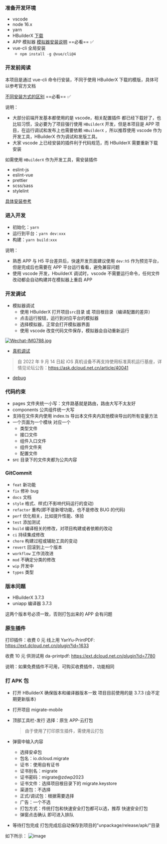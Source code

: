 ### 准备开发环境

- vscode
- node 16.x
- yarn
- HBuilderX [下载](https://hx.dcloud.net.cn/README)
- APP 模拟器 [模拟器安装说明](https://uniapp.dcloud.net.cn/tutorial/run/installSimulator.html) ==必看== ✅
- vue-cli 全局安装
  - `npm install -g @vue/cli@4`

### 开发前阅读

本项目是通过 vue-cli 命令行安装，不同于使用 HBuilderX 下载的模版，具体可以参考官方文档

[不同安装方式的区别](https://uniapp.dcloud.net.cn/quickstart-cli.html) ==必看== ✅

说明：

- 大部分前端开发基本都使用的是 vscode，相关配置插件 都已经下载好了，也比较习惯，没必要为了项目强行使用 `HBuilderX` 开发，但是本项目是 APP 项目，在运行调试和发布上也需要依赖 `HBuilderX` ，所以推荐使用 vscode 作为开发工具，HBuilderX 作为调试和发版工具。
- 大家 vscode 上已经安装的插件利于代码规范，而 HBuilderX 需要重新下载安装

如需使用 `HBuilderX` 作为开发工具，需安装插件

- eslint-js
- eslint-vue
- prettier
- scss/sass
- stylelint

[具体安装参考](https://hx.dcloud.net.cn/Tutorial/extension/validate-stylelint)

### 进入开发

- 初始化：`yarn`
- 运行到平台：`yarn dev:xxx`
- 构建：`yarn build:xxx`

说明：

- 熟悉 APP 与 H5 平台差异后，快速开发页面建议使用 `dev:h5` 作为预览平台，但是完成后也需要在 APP 平台运行看看，避免兼容问题
- 使用 vscode 开发，HbuilderX 调试时，vscode 不需要运行命令，任何文件改动都会自动构建并在模拟器上重启 APP

### 开发调试

- 模拟器调试
  - 使用 HBuilderX 打开项目`src`目录 或 项目根目录（编译配置的差异）
  - 点击运行按钮，运行到对应平台的模拟器
  - 选择模拟器，正常会打开模拟器界面
  - 使用 vscode 改变代码文件保存，模拟器会自动重新运行

[![Wechat-IMG788.jpg](https://i.postimg.cc/cHXWYHQh/Wechat-IMG788.jpg)](https://postimg.cc/JDDSCRYH)

- [真机调试](https://uniapp.dcloud.net.cn/tutorial/run/run-app.html)

> 自 2022 年 9 月 14 日起 iOS 真机设备不再支持使用标准真机运行基座，详情见论坛公告：https://ask.dcloud.net.cn/article/40041

- [debug](https://uniapp.dcloud.net.cn/tutorial/debug/debug-app.html)

### 代码约束

- pages 文件夹统一小写：文件路基就是路由，路由大写不太友好
- components 公共组件统一大写
- 支持在文件夹内使用 index.ts 导出本文件夹内其他模块导出的所有变量方法
- 一个页面为一个模块 对应一个
  - 类型文件
  - 接口文件
  - 组件入口文件
  - 组件文件夹
  - 配置文件
- src 目录下的文件夹都为公共内容

### GitCommit

- `feat` 新功能
- `fix` 修补 bug
- `docs` 文档
- `style` 格式、样式(不影响代码运行的变动)
- `refactor` 重构(即不是新增功能，也不是修改 BUG 的代码)
- `perf` 优化相关，比如提升性能、体验
- `test` 添加测试
- `build` 编译相关的修改，对项目构建或者依赖的改动
- `ci` 持续集成修改
- `chore` 构建过程或辅助工具的变动
- `revert` 回滚到上一个版本
- `workflow` 工作流改进
- `mod` 不确定分类的修改
- `wip` 开发中
- `types` 类型

### 版本问题

- HBuilderX 3.7.3
- uniapp 编译器 3.7.3

这两个版本号必须一致，否则打包出来的 APP 会有问题

### 原生插件

打印插件：收费 0 元 线上用 YanYu-PrintPDF: https://ext.dcloud.net.cn/plugin?id=1633

收费 10 元 供测试用 da-printpdf: https://ext.dcloud.net.cn/plugin?id=7780

说明：如果免费插件不可用，可购买收费插件，功能相同

### 打 APK 包

- 打开 HBuilderX 确保版本和编译器版本一致 项目目前使用的是 3.7.3 (会不定期更新版本)
- 打开项目 migrate-mobile
- 顶部工具栏-发行 选择：原生 APP-云打包
  > 由于使用了打印原生插件，需使用云打包
- 弹窗中输入内容

  - 选择安卓包
  - 包名：io.dcloud.migrate
  - 证书：使用自有证书
  - 证书别名：migrate
  - 证书密码：migrate@zdwp2023
  - 证书文件：选择项目根目录下的 migrate.keystore
  - 渠道包：不选择
  - 正式/调试包：根据需要选择
  - 广告：一个不选
  - 打包方式：传统打包和快速安全打包都可以选，推荐 快速安全打包
  - 弹窗点击确认 即可进入排队

- 等待打包完成 打包完成后自动保存到项目的"unpackage/release/apk/"目录

如下所示： ![image](https://oss.zdwp.tech/migrate/files/image/9f719efe-730c-40ec-8d77-c3c98fe55220.png)
